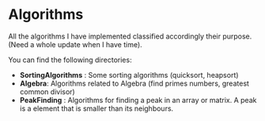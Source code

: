 # Algorithms
All the algorithms I have implemented classified accordingly their purpose.
(Need a whole update when I have time).

You can find the following directories:

- **SortingAlgorithms** : Some sorting algorithms (quicksort, heapsort)
- **Algebra**: Algorithms related to Algebra (find primes numbers, greatest common divisor)
- **PeakFinding** : Algorithms for finding a peak in an array or matrix. A peak is a element that is smaller than its neighbours.
